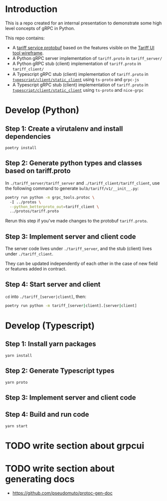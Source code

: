 
# Introduction
This is a repo created for an internal presentation to demonstrate some high level concepts of gRPC in Python.

This repo contains:
- A [tariff service protobuf](./protos/tariff.proto) based on the features visible on the [Tariff UI tool wireframe](https://bulbenergy.atlassian.net/wiki/spaces/BENG/pages/2384232678/Tariff+UI+tool).
- A Python gRPC server implementation of `tariff.proto` in `tariff_server/`
- A Python gRPC stub (client) implementation of `tariff.proto` in `tariff_client/`
- A Typescript gRPC stub (client) implementation of `tariff.proto` in [`typescript/client/static_client`](./typescript/client/static_client) using `ts-proto` and `grpc-js`
- A Typescript gRPC stub (client) implementation of `tariff.proto` in [`typescript/client/static_client`](./typescript/client/static_client) using `ts-proto` and `nice-grpc`

# Develop (Python)

## Step 1: Create a virutalenv and install dependencies

`poetry install`

## Step 2: Generate python types and classes based on tariff.proto

In `./tariff_server/tariff_server` and `./tariff_client/tariff_client`, use the following command to generate `bulb/tariff/v1/__init__.py`:

```bash
poetry run python -m grpc_tools.protoc \ 
  -I ../protos \
  --python_betterproto_out=tariff_client \
  ../protos/tariff.proto
```

Rerun this step if you've made changes to the protobuf `tariff.proto`.

## Step 3: Implement server and client code

The server code lives under `./tariff_server`, and the stub (client) lives under `./tariff_client`.

They can be updated independently of each other in the case of new field or features added in contract.


## Step 4: Start server and client

`cd` into `./tariff_[server|client]`, then: 

```bash
poetry run python -m tariff_[server|client].[server|client]
```

# Develop (Typescript)
## Step 1: Install yarn packages

`yarn install`

## Step 2: Generate Typescript types

`yarn proto`

## Step 3: Implement server and client code

## Step 4: Build and run code

`yarn start`

# TODO write section about grpcui

# TODO write section about generating docs
- https://github.com/pseudomuto/protoc-gen-doc

